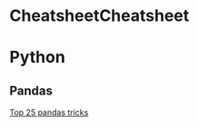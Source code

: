 # CheatsheetCheatsheet

# Python

## Pandas

[Top 25 pandas tricks](https://nbviewer.jupyter.org/github/justmarkham/pandas-videos/blob/master/top_25_pandas_tricks.ipynb)
